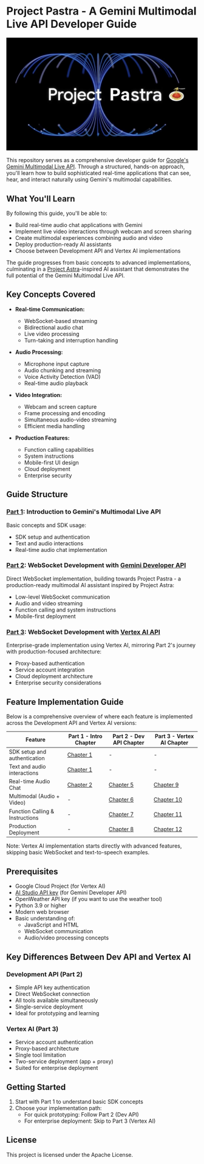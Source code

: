 # Project Pastra - A Gemini Multimodal Live API Developer Guide

![Project Pastra](assets/project_pastra.png)

This repository serves as a comprehensive developer guide for [Google's Gemini Multimodal Live API](https://developers.googleblog.com/en/gemini-2-0-level-up-your-apps-with-real-time-multimodal-interactions/). Through a structured, hands-on approach, you'll learn how to build sophisticated real-time applications that can see, hear, and interact naturally using Gemini's multimodal capabilities.

## What You'll Learn

By following this guide, you'll be able to:
- Build real-time audio chat applications with Gemini
- Implement live video interactions through webcam and screen sharing
- Create multimodal experiences combining audio and video
- Deploy production-ready AI assistants
- Choose between Development API and Vertex AI implementations

The guide progresses from basic concepts to advanced implementations, culminating in a [Project Astra](https://deepmind.google/technologies/project-astra/)-inspired AI assistant that demonstrates the full potential of the Gemini Multimodal Live API.

## Key Concepts Covered

- **Real-time Communication:**
  - WebSocket-based streaming
  - Bidirectional audio chat
  - Live video processing
  - Turn-taking and interruption handling

- **Audio Processing:**
  - Microphone input capture
  - Audio chunking and streaming
  - Voice Activity Detection (VAD)
  - Real-time audio playback

- **Video Integration:**
  - Webcam and screen capture
  - Frame processing and encoding
  - Simultaneous audio-video streaming
  - Efficient media handling

- **Production Features:**
  - Function calling capabilities
  - System instructions
  - Mobile-first UI design
  - Cloud deployment
  - Enterprise security

## Guide Structure

### [Part 1](part_1_intro): Introduction to Gemini's Multimodal Live API
Basic concepts and SDK usage:
- SDK setup and authentication
- Text and audio interactions
- Real-time audio chat implementation

### [Part 2](part_2_dev_api): WebSocket Development with [Gemini Developer API](https://ai.google.dev/api/multimodal-live)
Direct WebSocket implementation, building towards Project Pastra - a production-ready multimodal AI assistant inspired by Project Astra:
- Low-level WebSocket communication
- Audio and video streaming
- Function calling and system instructions
- Mobile-first deployment

### [Part 3](part_3_vertex_api): WebSocket Development with [Vertex AI API](https://cloud.google.com/vertex-ai/generative-ai/docs/model-reference/multimodal-live)
Enterprise-grade implementation using Vertex AI, mirroring Part 2's journey with production-focused architecture:
- Proxy-based authentication
- Service account integration
- Cloud deployment architecture
- Enterprise security considerations

## Feature Implementation Guide

Below is a comprehensive overview of where each feature is implemented across the Development API and Vertex AI versions:

| Feature | Part 1 - Intro Chapter | Part 2 - Dev API Chapter | Part 3 - Vertex AI Chapter |
|---------|----------------|----------------|-------------------|
| SDK setup and authentication | [Chapter 1](part_1_intro/chapter_01) | - | - |
| Text and audio interactions | [Chapter 1](part_1_intro/chapter_01) | - | - |
| Real-time Audio Chat | [Chapter 2](part_1_intro/chapter_02) | [Chapter 5](part_2_dev_api/chapter_05) | [Chapter 9](part_3_vertex_api/chapter_09) |
| Multimodal (Audio + Video) | - | [Chapter 6](part_2_dev_api/chapter_06) | [Chapter 10](part_3_vertex_api/chapter_10) |
| Function Calling & Instructions | - | [Chapter 7](part_2_dev_api/chapter_07) | [Chapter 11](part_3_vertex_api/chapter_11) |
| Production Deployment | - | [Chapter 8](part_2_dev_api/chapter_08) | [Chapter 12](part_3_vertex_api/chapter_12) |

Note: Vertex AI implementation starts directly with advanced features, skipping basic WebSocket and text-to-speech examples.

## Prerequisites

- Google Cloud Project (for Vertex AI)
- [AI Studio API key](https://aistudio.google.com/app/apikey) (for Gemini Developer API)
- OpenWeather API key (if you want to use the weather tool)
- Python 3.9 or higher
- Modern web browser
- Basic understanding of:
  - JavaScript and HTML
  - WebSocket communication
  - Audio/video processing concepts

## Key Differences Between Dev API and Vertex AI

### Development API (Part 2)
- Simple API key authentication
- Direct WebSocket connection
- All tools available simultaneously
- Single-service deployment
- Ideal for prototyping and learning

### Vertex AI (Part 3)
- Service account authentication
- Proxy-based architecture
- Single tool limitation
- Two-service deployment (app + proxy)
- Suited for enterprise deployment

## Getting Started

1. Start with Part 1 to understand basic SDK concepts
2. Choose your implementation path:
   - For quick prototyping: Follow Part 2 (Dev API)
   - For enterprise deployment: Skip to Part 3 (Vertex AI)

## License

This project is licensed under the Apache License.

